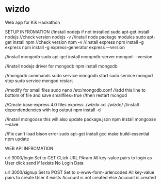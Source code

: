 # wizdo
Web app for Kik Hackathon

SETUP INFROMATION
//install nodejs if not installed
sudo apt-get install nodejs
//check version
nodejs -v
//install node package modules
sudo apt-get install npm
//check version
npm -v
//install express
npm install -g express
npm install -g express-generator
express --version

//install mongodb
sudo apt-get install mongodb-server
mongod --version

//install nodejs driver for mongodb
npm install mongodb

//mongodb commands
sudo service mongodb start
sudo service mongod stop
sudo service mongod restart

//modify for small files
sudo nano /etc/mongodb.conf
//add this line to bottom of file and save
smallfiles=true
//then restart mongod

//Create base express 4.0 files
express ./wizdo
cd ./wizdo/
//install dependendencies with log output
npm install -d

//install mongoose this will also update package.json
npm install mongoose --save

//Fix can't load bison error
sudo apt-get install gcc make build-essential
npm update


WEB API INFROMATION

url:3000/login
Set to GET
CLick URL PAram
All key-value pairs to login as User
click send
if !exists
    No Login Data

url:3000/signup
Set to POST
Set to x-www-form-urlencoded
All key-value pairs to create User
if exists
    Account is not created
else
    Account is created






